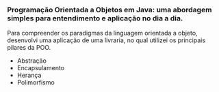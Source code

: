 

<h3 align="center">
      <img alt="" src="[![](https://i.imgur.com/VmIH7Uf.png)](https://i.imgur.com/VmIH7Uf.png)">
    <br><br>
    <b></b>  
    <br>
</h3>

### Programação Orientada a Objetos em Java: uma abordagem simples para entendimento e aplicação no dia a dia.

Para compreender os paradigmas da linguagem orientada a objeto, desenvolvi uma aplicação de uma livraria, no qual utilizei os principais pilares da POO.

- Abstração
- Encapsulamento
- Herança
- Polimorfismo
